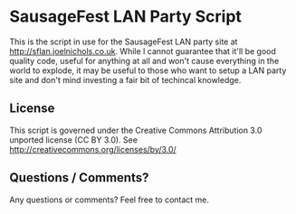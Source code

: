 SausageFest LAN Party Script
============================
This is the script in use for the SausageFest LAN party site at http://sflan.joelnichols.co.uk. While I cannot guarantee that it'll be good quality code, useful for anything at all and won't cause everything in the world to explode, it may be useful to those who want to setup a LAN party site and don't mind investing a fair bit of techincal knowledge.

License
-------
This script is governed under the Creative Commons Attribution 3.0 unported license (CC BY 3.0). See http://creativecommons.org/licenses/by/3.0/

Questions / Comments?
---------------------
Any questions or comments? Feel free to contact me.
